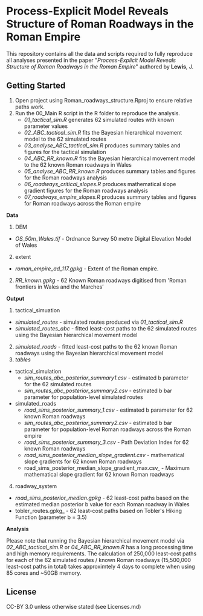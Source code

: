# Process-Explicit Model Reveals Structure of Roman Roadways in the Roman Empire

This repository contains all the data and scripts required to fully reproduce all analyses presented in the paper "_Process-Explicit Model Reveals Structure of Roman Roadways in the Roman Empire_" authored by **Lewis**, J.

Getting Started
---------------

1. Open project using Roman_roadways_structure.Rproj to ensure relative paths work.
2. Run the 00_Main R script in the R folder to reproduce the analysis.
   * _01_tactical_sim.R_ generates 62 simulated routes with known parameter values
   * _02_ABC_tactical_sim.R_ fits the Bayesian hierarchical movement model to the 62 simulated routes
   * _03_analyse_ABC_tactical_sim.R_ produces summary tables and figures for the tactical simulation
   * _04_ABC_RR_known.R_ fits the Bayesian hierarchical movement model to the 62 known Roman roadways in Wales
   * _05_analyse_ABC_RR_known.R_ produces summary tables and figures for the Roman roadways analysis
   * _06_roadways_critical_slopes.R_ produces mathematical slope gradient figures for the Roman roadways analysis
   * _07_roadways_empire_slopes.R_ produces summary tables and figures for Roman roadways across the Roman empire

**Data**
1. DEM
  * _OS_50m_Wales.tif_ - Ordnance Survey 50 metre Digital Elevation Model of Wales
2. extent
  * _roman_empire_ad_117.gpkg_ - Extent of the Roman empire.
2. _RR_known.gpkg_ - 62 Known Roman roadways digitised from 'Roman frontiers in Wales and the Marches’

**Output**
1. tactical_simuation
  * _simulated_routes_ - simulated routes produced via _01_tactical_sim.R_
  * _simulated_routes_abc_ - fitted least-cost paths to the 62 simulated routes using the Bayesian hierarchical movement model
2. _simulated_roads_ - fitted least-cost paths to the 62 known Roman roadways using the Bayesian hierarchical movement model
3. _tables_
  * tactical_simulation
      * _sim_routes_abc_posterior_summary1.csv_ - estimated b parameter for the 62 simulated routes
      * _sim_routes_abc_posterior_summary2.csv_ - estimated b bar parameter for population-level simulated routes
  * simulated_roads
      * _road_sims_posterior_summary_1.csv_ - estimated b parameter for 62 known Roman roadways
      * _sim_routes_abc_posterior_summary2.csv_ - estimated b bar parameter for population-level Roman roadways across the Roman empire
      * _road_sims_posterior_summary_3.csv_ - Path Deviation Index for 62 known Roman roadways
      * _road_sims_posterior_median_slope_gradient.csv_ - mathematical slope gradients for 62 known Roman roadways
     * road_sims_posterior_median_slope_gradient_max.csv_ - Maximum mathematical slope gradient for 62 known Roman roadways
4. roadway_system
  *  _road_sims_posterior_median.gpkg_ - 62 least-cost paths based on the estimated median posterior b value for each Roman roadway in Wales
  *  tobler_routes.gpkg_ - 62 least-cost paths based on Tobler's Hiking Function (parameter b = 3.5)

**Analysis**

Please note that running the Bayesian hierarchical movement model via _02_ABC_tactical_sim.R_ or _04_ABC_RR_known.R_ has a long processing time and high memory requirements. The calculation of 250,000 least-cost paths for each of the 62 simulated routes / known Roman roadways (15,500,000 least-cost paths in total) takes approximtely 4 days to complete when using 85 cores and ~50GB memory.
    
License
---------------
CC-BY 3.0 unless otherwise stated (see Licenses.md)
